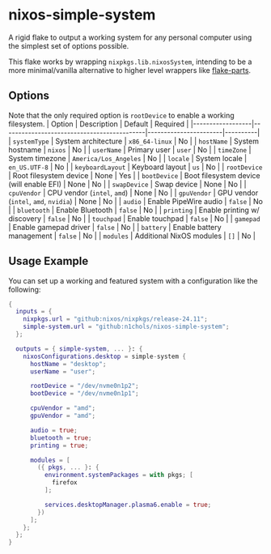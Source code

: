 # nixos-simple-system
A rigid flake to output a working system for any personal computer using the simplest set of options possible.

This flake works by wrapping `nixpkgs.lib.nixosSystem`, intending to be a more minimal/vanilla alternative to higher level wrappers like [flake-parts](https://github.com/hercules-ci/flake-parts).

## Options
Note that the only required option is `rootDevice` to enable a working filesystem.
| Option           | Description                                | Default               | Required |
|------------------|--------------------------------------------|-----------------------|----------|
| `systemType`     | System architecture                        | `x86_64-linux`        | No       |
| `hostName`       | System hostname                            | `nixos`               | No       |
| `userName`       | Primary user                               | `user`                | No       |
| `timeZone`       | System timezone                            | `America/Los_Angeles` | No       |
| `locale`         | System locale                              | `en_US.UTF-8`         | No       |
| `keyboardLayout` | Keyboard layout                            | `us`                  | No       |
| `rootDevice`     | Root filesystem device                     | None                  | Yes      |
| `bootDevice`     | Boot filesystem device (will enable EFI)   | None                  | No       |
| `swapDevice`     | Swap device                                | None                  | No       |
| `cpuVendor`      | CPU vendor (`intel`, `amd`)                | None                  | No       |
| `gpuVendor`      | GPU vendor (`intel`, `amd`, `nvidia`)      | None                  | No       |
| `audio`          | Enable PipeWire audio                      | `false`               | No       |
| `bluetooth`      | Enable Bluetooth                           | `false`               | No       |
| `printing`       | Enable printing w/ discovery               | `false`               | No       |
| `touchpad`       | Enable touchpad                            | `false`               | No       |
| `gamepad`        | Enable gamepad driver                      | `false`               | No       |
| `battery`        | Enable battery management                  | `false`               | No       |
| `modules`        | Additional NixOS modules                   | `[]`                  | No       |

## Usage Example
You can set up a working and featured system with a configuration like the following:
```nix
{
  inputs = {
    nixpkgs.url = "github:nixos/nixpkgs/release-24.11";
    simple-system.url = "github:n1chols/nixos-simple-system";
  };

  outputs = { simple-system, ... }: {
    nixosConfigurations.desktop = simple-system {
      hostName = "desktop";
      userName = "user";

      rootDevice = "/dev/nvme0n1p2";
      bootDevice = "/dev/nvme0n1p1";

      cpuVendor = "amd";
      gpuVendor = "amd";

      audio = true;
      bluetooth = true;
      printing = true;

      modules = [
        ({ pkgs, ... }: {
          environment.systemPackages = with pkgs; [
            firefox
          ];

          services.desktopManager.plasma6.enable = true;
        })
      ];
    };
  };
}
```

